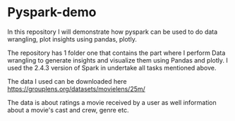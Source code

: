 # Pyspark-demo
In this repository I will demonstrate how pyspark can be used to do data wrangling, plot insights using pandas, plotly.

The repository has 1 folder one that contains the part where I perform Data wrangling to generate insights and visualize them using Pandas and plotly. 
I used the 2.4.3 version of Spark in undertake all tasks mentioned above.

The data I used can be downloaded here https://grouplens.org/datasets/movielens/25m/

The data is about ratings a movie received by a user as well information about a movie's cast and crew, genre etc.
